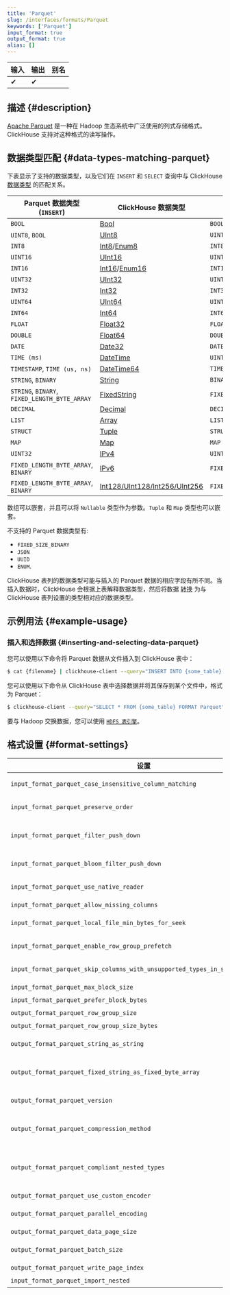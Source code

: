 ```yaml
---
title: 'Parquet'
slug: /interfaces/formats/Parquet
keywords: ['Parquet']
input_format: true
output_format: true
alias: []
---
```


| 输入  | 输出   | 别名  |
|-------|--------|-------|
| ✔     | ✔      |       |

## 描述 {#description}

[Apache Parquet](https://parquet.apache.org/) 是一种在 Hadoop 生态系统中广泛使用的列式存储格式。ClickHouse 支持对这种格式的读写操作。

## 数据类型匹配 {#data-types-matching-parquet}

下表显示了支持的数据类型，以及它们在 `INSERT` 和 `SELECT` 查询中与 ClickHouse [数据类型](/sql-reference/data-types/index.md) 的匹配关系。

| Parquet 数据类型 (`INSERT`)                  | ClickHouse 数据类型                                                                                       | Parquet 数据类型 (`SELECT`)  |
|-----------------------------------------------|------------------------------------------------------------------------------------------------------------|-------------------------------|
| `BOOL`                                        | [Bool](/sql-reference/data-types/boolean.md)                                                       | `BOOL`                        |
| `UINT8`, `BOOL`                               | [UInt8](/sql-reference/data-types/int-uint.md)                                                     | `UINT8`                       |
| `INT8`                                        | [Int8](/sql-reference/data-types/int-uint.md)/[Enum8](/sql-reference/data-types/enum.md)   | `INT8`                        |
| `UINT16`                                      | [UInt16](/sql-reference/data-types/int-uint.md)                                                    | `UINT16`                      |
| `INT16`                                       | [Int16](/sql-reference/data-types/int-uint.md)/[Enum16](/sql-reference/data-types/enum.md) | `INT16`                       |
| `UINT32`                                      | [UInt32](/sql-reference/data-types/int-uint.md)                                                    | `UINT32`                      |
| `INT32`                                       | [Int32](/sql-reference/data-types/int-uint.md)                                                     | `INT32`                       |
| `UINT64`                                      | [UInt64](/sql-reference/data-types/int-uint.md)                                                    | `UINT64`                      |
| `INT64`                                       | [Int64](/sql-reference/data-types/int-uint.md)                                                     | `INT64`                       |
| `FLOAT`                                       | [Float32](/sql-reference/data-types/float.md)                                                      | `FLOAT`                       |
| `DOUBLE`                                      | [Float64](/sql-reference/data-types/float.md)                                                      | `DOUBLE`                      |
| `DATE`                                        | [Date32](/sql-reference/data-types/date.md)                                                        | `DATE`                        |
| `TIME (ms)`                                   | [DateTime](/sql-reference/data-types/datetime.md)                                                  | `UINT32`                      |
| `TIMESTAMP`, `TIME (us, ns)`                  | [DateTime64](/sql-reference/data-types/datetime64.md)                                              | `TIMESTAMP`                   |
| `STRING`, `BINARY`                            | [String](/sql-reference/data-types/string.md)                                                      | `BINARY`                      |
| `STRING`, `BINARY`, `FIXED_LENGTH_BYTE_ARRAY` | [FixedString](/sql-reference/data-types/fixedstring.md)                                            | `FIXED_LENGTH_BYTE_ARRAY`     |
| `DECIMAL`                                     | [Decimal](/sql-reference/data-types/decimal.md)                                                    | `DECIMAL`                     |
| `LIST`                                        | [Array](/sql-reference/data-types/array.md)                                                        | `LIST`                        |
| `STRUCT`                                      | [Tuple](/sql-reference/data-types/tuple.md)                                                        | `STRUCT`                      |
| `MAP`                                         | [Map](/sql-reference/data-types/map.md)                                                            | `MAP`                         |
| `UINT32`                                      | [IPv4](/sql-reference/data-types/ipv4.md)                                                          | `UINT32`                      |
| `FIXED_LENGTH_BYTE_ARRAY`, `BINARY`           | [IPv6](/sql-reference/data-types/ipv6.md)                                                          | `FIXED_LENGTH_BYTE_ARRAY`     |
| `FIXED_LENGTH_BYTE_ARRAY`, `BINARY`           | [Int128/UInt128/Int256/UInt256](/sql-reference/data-types/int-uint.md)                             | `FIXED_LENGTH_BYTE_ARRAY`     |

数组可以嵌套，并且可以将 `Nullable` 类型作为参数。`Tuple` 和 `Map` 类型也可以嵌套。

不支持的 Parquet 数据类型有: 
- `FIXED_SIZE_BINARY`
- `JSON`
- `UUID`
- `ENUM`.

ClickHouse 表列的数据类型可能与插入的 Parquet 数据的相应字段有所不同。当插入数据时，ClickHouse 会根据上表解释数据类型，然后将数据 [转换](/sql-reference/functions/type-conversion-functions#cast) 为与 ClickHouse 表列设置的类型相对应的数据类型。

## 示例用法 {#example-usage}

### 插入和选择数据 {#inserting-and-selecting-data-parquet}

您可以使用以下命令将 Parquet 数据从文件插入到 ClickHouse 表中：

``` bash
$ cat {filename} | clickhouse-client --query="INSERT INTO {some_table} FORMAT Parquet"
```

您可以使用以下命令从 ClickHouse 表中选择数据并将其保存到某个文件中，格式为 Parquet：

``` bash
$ clickhouse-client --query="SELECT * FROM {some_table} FORMAT Parquet" > {some_file.pq}
```

要与 Hadoop 交换数据，您可以使用 [`HDFS 表引擎`](/engines/table-engines/integrations/hdfs.md)。

## 格式设置 {#format-settings}

| 设置                                                                          | 描述                                                                                                                                                                                                                           | 默认值      |
|----------------------------------------------------------------------------|--------------------------------------------------------------------------------------------------------------------------------------------------------------------------------------------------------------------------------|-------------|
| `input_format_parquet_case_insensitive_column_matching`                     | 匹配 Parquet 列与 ClickHouse 列时忽略大小写。                                                                                                                                                                       | `0`         |
| `input_format_parquet_preserve_order`                                       | 在读取 Parquet 文件时避免重新排序行。通常会使读取速度变得更慢。                                                                                                                                                        | `0`         |
| `input_format_parquet_filter_push_down`                                     | 在读取 Parquet 文件时，根据 WHERE/PREWHERE 表达式和 Parquet 元数据中的最小/最大统计信息跳过整个行组。                                                                                                          | `1`         |
| `input_format_parquet_bloom_filter_push_down`                               | 在读取 Parquet 文件时，根据 WHERE 表达式和 Parquet 元数据中的布隆过滤器跳过整个行组。                                                                                                                                   | `0`         |
| `input_format_parquet_use_native_reader`                                    | 在读取 Parquet 文件时，使用本机读取器而不是箭头读取器。                                                                                                                                                                    | `0`         |
| `input_format_parquet_allow_missing_columns`                                | 允许在读取 Parquet 输入格式时缺少列。                                                                                                                                                                                    | `1`         |
| `input_format_parquet_local_file_min_bytes_for_seek`                       | 本地读取（文件）执行查找所需的最小字节数，而不是在 Parquet 输入格式中读取并忽略。                                                                                                                                   | `8192`      |
| `input_format_parquet_enable_row_group_prefetch`                           | 在 parquet 解析期间启用行组预取。目前，仅支持单线程解析时进行预取。                                                                                                                                                   | `1`         |
| `input_format_parquet_skip_columns_with_unsupported_types_in_schema_inference` | 在 Parquet 格式的模式推断中跳过具有不支持类型的列。                                                                                                                                                                    | `0`         |
| `input_format_parquet_max_block_size`                                       | Parquet 读取器的最大块大小。                                                                                                                                                                                              | `65409`     |
| `input_format_parquet_prefer_block_bytes`                                   | Parquet 读取器输出的平均块字节数。                                                                                                                                                                                         | `16744704`  |
| `output_format_parquet_row_group_size`                                      | 目标行组大小（行数）。                                                                                                                                                                                                   | `1000000`   |
| `output_format_parquet_row_group_size_bytes`                                | 在压缩之前的目标行组大小（字节）。                                                                                                                                                                                        | `536870912` |
| `output_format_parquet_string_as_string`                                    | 对于字符串列，使用 Parquet String 类型而不是 Binary。                                                                                                                                                                   | `1`         |
| `output_format_parquet_fixed_string_as_fixed_byte_array`                    | 对于 FixedString 列，使用 Parquet FIXED_LENGTH_BYTE_ARRAY 类型而不是 Binary。                                                                                                                                                 | `1`         |
| `output_format_parquet_version`                                             | 输出格式的 Parquet 格式版本。支持的版本：1.0、2.4、2.6 和 2.latest（默认）。                                                                                                                                               | `2.latest`  |
| `output_format_parquet_compression_method`                                  | Parquet 输出格式的压缩方法。支持的编解码器：snappy、lz4、brotli、zstd、gzip、none（未压缩）。                                                                                                                              | `zstd`      |
| `output_format_parquet_compliant_nested_types`                              | 在 Parquet 文件模式中，使用名称 'element' 而不是 'item' 来表示列表元素。这是 Arrow 库实现的历史遗留问题。通常会提高兼容性，除非与某些旧版本的 Arrow 兼容性差。                                                      | `1`         | 
| `output_format_parquet_use_custom_encoder`                                  | 使用更快的 Parquet 编码器实现。                                                                                                                                                                                           | `1`         |
| `output_format_parquet_parallel_encoding`                                   | 在多个线程中进行 Parquet 编码。需要 `output_format_parquet_use_custom_encoder`。                                                                                                                                          | `1`         |
| `output_format_parquet_data_page_size`                                      | 在压缩之前的目标页大小（字节）。                                                                                                                                                                                        | `1048576`   |
| `output_format_parquet_batch_size`                                          | 每多少行检查一次页面大小。如果某些列的平均值大小超过几 KB，请考虑减少此值。                                                                                                                                              | `1024`      |
| `output_format_parquet_write_page_index`                                    | 增加将页面索引写入 Parquet 文件的可能性。                                                                                                                                                                               | `1`         |
| `input_format_parquet_import_nested`                                        | 过时的设置，不执行任何操作。                                                                                                                                                                                               | `0`         |
